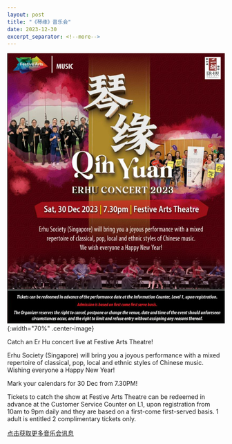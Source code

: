 ```yaml
---
layout: post
title: "《琴缘》音乐会"
date: 2023-12-30
excerpt_separator: <!--more-->
---
```

![](/files/QinYuanConcert.png){:width="70%" .center-image}

Catch an Er Hu concert live at Festive Arts Theatre!
<!--more-->

Erhu Society (Singapore) will bring you a joyous performance with a mixed repertoire of classical, pop, local and ethnic styles of Chinese music. Wishing everyone a Happy New Year!

Mark your calendars for 30 Dec from 7.30PM!

Tickets to catch the show at Festive Arts Theatre can be redeemed in advance at the Customer Service Counter on L1, upon registration from 10am to 9pm daily and they are based on a first-come first-served basis. 1 adult is entitled 2 complimentary tickets only.

[点击获取更多音乐会讯息](/files/2023-booklet-final3.pdf)
